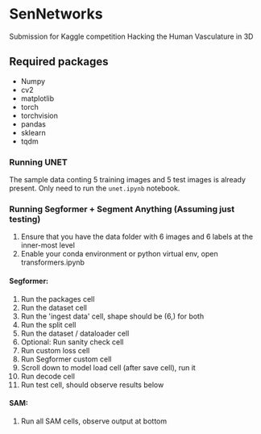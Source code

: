 # SenNetworks
Submission for Kaggle competition Hacking the Human Vasculature in 3D

## Required packages
 - Numpy
 - cv2
 - matplotlib
 - torch
 - torchvision
 - pandas
 - sklearn
 - tqdm

### Running UNET
The sample data conting 5 training images and 5 test images is already present. Only need to run the `unet.ipynb` notebook.

### Running Segformer + Segment Anything (Assuming just testing)
1. Ensure that you have the data folder with 6 images and 6 labels at the inner-most level
2. Enable your conda environment or python virtual env, open transformers.ipynb

#### Segformer:
1. Run the packages cell
2. Run the dataset cell
3. Run the 'ingest data' cell, shape should be (6,) for both
4. Run the split cell
5. Run the dataset / dataloader cell
6. Optional: Run sanity check cell
7. Run custom loss cell
8. Run Segformer custom cell
9. Scroll down to model load cell (after save cell), run it
10. Run decode cell
11. Run test cell, should observe results below

#### SAM:
1. Run all SAM cells, observe output at bottom